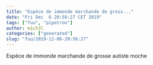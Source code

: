 ```yaml
---
title: "Espèce de immonde marchande de gross..."
date: "Fri Dec  6 20:56:27 CET 2019"
tags: ["fuu", "pipotron"]
author: m1ch3l
categories: ["generated"]
slug: "fuu/2019-12-06-20:56:27"
---
```


Espèce de immonde marchande de grosse autiste moche

